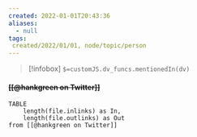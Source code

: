 ```yaml
---
created: 2022-01-01T20:43:36 
aliases:
  - null
tags:
 created/2022/01/01, node/topic/person
---
```

> [!infobox]
`$=customJS.dv_funcs.mentionedIn(dv)`

#### <s class="topic-title">[[@hankgreen on Twitter]]</s>


```dataview
TABLE 
	length(file.inlinks) as In, 
	length(file.outlinks) as Out
from [[@hankgreen on Twitter]]
```
